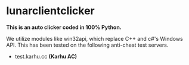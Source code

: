 # lunarclientclicker
**This is an auto clicker coded in 100% Python.**

We utilize modules like win32api, which replace C++ and c#'s Windows API.  This has been tested on the following anti-cheat test servers.
* test.karhu.cc **(Karhu AC)**
